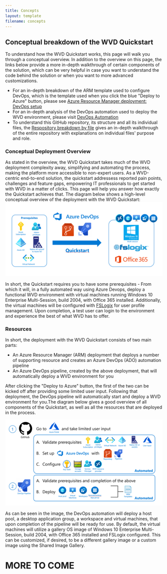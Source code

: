 ```yaml
---
title: Concepts
layout: template
filename: concepts
---
```


## Conceptual breakdown of the WVD Quickstart
To understand how the WVD Quickstart works, this page will walk you through a conceptual overview. In addition to the overview on this page, the links below provide a more in-depth walkthrough of certain components of the solution, which can be very helpful in case you want to understand the code behind the solution or when you want to more advanced customizations.

* For an in-depth breakdown of the ARM template used to configure DevOps, which is the template used when you click the blue "Deploy to Azure" button, please see <a href="armdeployment">Azure Resource Manager deployment: DevOps setup</a>
* For an in-depth analysis of the DevOps automation used to deploy the WVD environment, please visit <a href="devops">DevOps Automation</a>
* To understand this GitHub repository, its structure and all its individual files, the <a href="repo">Respository breakdown by file</a> gives an in-depth walkthrough of the entire repository with explanations on individual files' purpose and role.

### Conceptual Deployment Overview
As stated in the overview, the WVD Quickstart takes much of the WVD deployment complexity away, simplifying and automating the process, making the platform more accessible to non-expert users. As a WVD-centric end-to-end solution, the quickstart addressess reported pain points, challenges and feature gaps, empowering IT professionals to get started with WVD in a matter of clicks. This page will help you answer how exactly the Quickstart achieves that. The diagram below shows a high-level conceptual overview of the deployment with the WVD Quickstart:
![Deployment overview](images/overview.PNG?raw=true)

In short, the Quickstart requires you to have some prerequisites - From which it will, in a fully automated way using Azure Devops, deploy a functional WVD environment with virtual machines running Windows 10 Enterprise Multi-Session, build 2004, with Office 365 installed. Additionally, the virtual machines will be configured with <a href="https://docs.microsoft.com/en-us/fslogix/overview">FSLogix</a> for user profile management. Upon completion, a test user can login to the environment and experience the best of what WVD has to offer.

### Resources
In short, the deployment with the WVD Quickstart consists of two main parts:

* An Azure Resource Manager (ARM) deployment that deploys a number of supporting resource and creates an Azure DevOps (ADO) automation pipeline
* An Azure DevOps pipeline, created by the above deployment, that will automatically deploy a WVD environment for you

After clicking the "Deploy to Azure" button, the first of the two can be kicked off after providing some limited user input. Following that deployment, the DevOps pipeline will automatically start and deploy a WVD environment for you.The diagram below gives a good overview of all components of the Quickstart, as well as all the resources that are deployed in the process.

![Deployment overview](images/newDiagram.PNG?raw=true)

As can be seen in the image, the DevOps automation will deploy a host pool, a desktop application group, a workspace and virtual machines, that upon completion of the pipeline will be ready for use. By default, the virtual machines will utilize a gallery OS image of Windows 10 Enterprise Multi-Session, build 2004, with Office 365 installed and FSLogix configured. This can be customized, if desired, to be a different gallery image or a custom image using the Shared Image Gallery. 

# MORE TO COME
